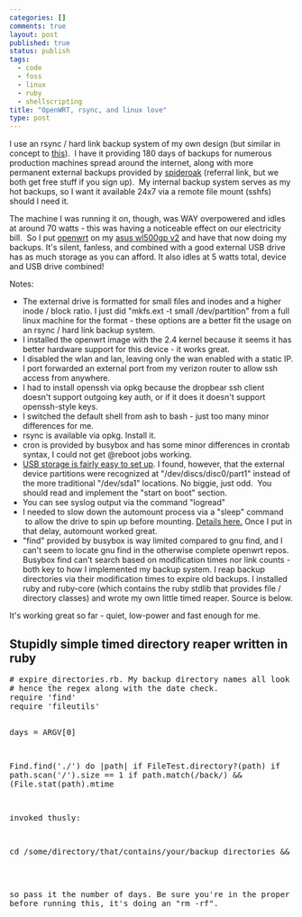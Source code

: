 ```yaml
--- 
categories: []
comments: true
layout: post
published: true
status: publish
tags: 
  - code
  - foss
  - linux
  - ruby
  - shellscripting
title: "OpenWRT, rsync, and linux love"
type: post
---
```

I use an rsync / hard link backup system of my own design (but similar in concept to <a href="http://www.mikerubel.org/computers/rsync_snapshots/">this</a>).  I have it providing 180 days of backups for numerous production machines spread around the internet, along with more permanent external backups provided by <a href="https://spideroak.com/download/referral/35ae0a5d9d4ed242e0871f5c00fed57b">spideroak</a> (referral link, but we both get free stuff if you sign up).  My internal backup system serves as my hot backups, so I want it available 24x7 via a remote file mount (sshfs) should I need it.

The machine I was running it on, though, was WAY overpowered and idles at around 70 watts - this was having a noticeable effect on our electricity bill.  So I put <a href="http://www.openwrt.org">openwrt</a> on my <a href="http://wiki.openwrt.org/toh/asus/wl500gp">asus wl500gp v2</a> and have that now doing my backups. It's silent, fanless, and combined with a good external USB drive has as much storage as you can afford. It also idles at 5 watts total, device and USB drive combined!

Notes:
<ul>
<li>The external drive is formatted for small files and inodes and a higher inode / block ratio. I just did "mkfs.ext -t small /dev/partition" from a full linux machine for the format - these options are a better fit the usage on an rsync / hard link backup system.</li>
	<li>I installed the openwrt image with the 2.4 kernel because it seems it has better hardware support for this device - it works great.</li>
	<li>I disabled the wlan and lan, leaving only the wan enabled with a static IP. I port forwarded an external port from my verizon router to allow ssh access from anywhere.</li>
	<li>I had to install openssh via opkg because the dropbear ssh client doesn't support outgoing key auth, or if it does it doesn't support openssh-style keys.</li>
	<li>I switched the default shell from ash to bash - just too many minor differences for me.</li>
	<li>rsync is available via opkg. Install it.</li>
	<li>cron is provided by busybox and has some minor differences in crontab syntax, I could not get @reboot jobs working.</li>
	<li>
<a href="http://wiki.openwrt.org/doc/howto/usb.storage">USB storage is fairly easy to set up</a>. I found, however, that the external device partitions were recognized at "/dev/discs/disc0/part1" instead of the more traditional "/dev/sda1" locations. No biggie, just odd.  You should read and implement the "start on boot" section.</li>
	<li>You can see syslog output via the command "logread"</li>
	<li>I needed to slow down the automount process via a "sleep" command  to allow the drive to spin up before mounting. <a href="https://forum.openwrt.org/viewtopic.php?id=27210">Details here.</a> Once I put in that delay, automount worked great.</li>
	<li>"find" provided by busybox is way limited compared to gnu find, and I can't seem to locate gnu find in the otherwise complete openwrt repos. Busybox find can't search based on modification times nor link counts - both key to how I implemented my backup system. I reap backup directories via their modification times to expire old backups. I installed ruby and ruby-core (which contains the ruby stdlib that provides file / directory classes) and wrote my own little timed reaper. Source is below.</li>
</ul>
It's working great so far - quiet, low-power and fast enough for me.

<h2>Stupidly simple timed directory reaper written in ruby</h2>
<pre>
# expire_directories.rb. My backup directory names all look like "back-2012-01-27-04:44:05", 
# hence the regex along with the date check.
require 'find'
require 'fileutils'

days = ARGV[0]

Find.find('./') do |path|
  if FileTest.directory?(path)
    if path.scan('/').size == 1
      if path.match(/back/) && (File.stat(path).mtime 

invoked thusly:

<pre>cd /some/directory/that/contains/your/backup_directories && ruby ~/bin/expire_directories.rb 60</pre>

so pass it the number of days. Be sure you're in the proper directory before running this, it's doing an "rm -rf".</pre>

